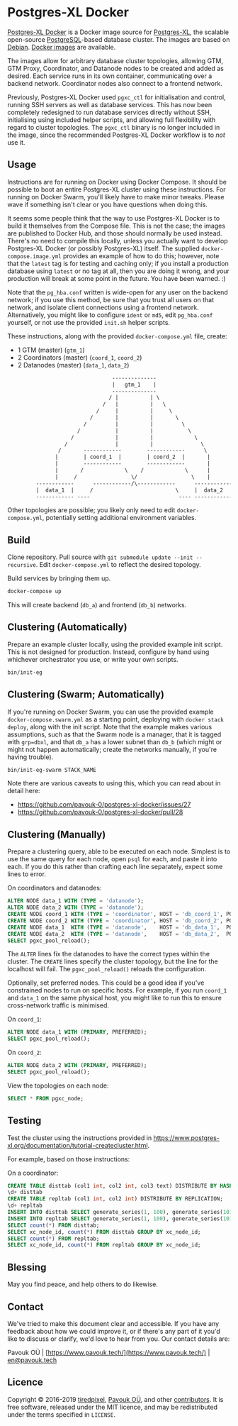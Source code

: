 # Postgres-XL Docker

[Postgres-XL Docker](https://github.com/pavouk-0/postgres-xl-docker) is a Docker image source for [Postgres-XL](https://www.postgres-xl.org/), the scalable open-source [PostgreSQL](https://www.postgresql.org/)-based database cluster. The images are based on [Debian](https://www.debian.org/). [Docker images](https://hub.docker.com/r/pavouk0/postgres-xl) are available.

The images allow for arbitrary database cluster topologies, allowing GTM, GTM Proxy, Coordinator, and Datanode nodes to be created and added as desired. Each service runs in its own container, communicating over a backend network. Coordinator nodes also connect to a frontend network.

Previously, Postgres-XL Docker used `pgxc_ctl` for initialisation and control, running SSH servers as well as database services. This has now been completely redesigned to run database services directly without SSH, initialising using included helper scripts, and allowing full flexibility with regard to cluster topologies. The `pgxc_ctl` binary is no longer included in the image, since the recommended Postgres-XL Docker workflow is to *not* use it.

## Usage

Instructions are for running on Docker using Docker Compose. It should be possible to boot an entire Postgres-XL cluster using these instructions. For running on Docker Swarm, you'll likely have to make minor tweaks. Please wave if something isn't clear or you have questions when doing this.

It seems some people think that the way to use Postgres-XL Docker is to build it themselves from the Compose file. This is not the case; the images are published to Docker Hub, and those should normally be used instead. There's no need to compile this locally, unless you actually want to develop Postgres-XL Docker (or possibly Postgres-XL) itself. The supplied `docker-compose.image.yml` provides an example of how to do this; however, note that the `latest` tag is for testing and caching only; if you install a production database using `latest` or no tag at all, then you are doing it wrong, and your production will break at some point in the future. You have been warned. :)

Note that the `pg_hba.conf` written is wide-open for any user on the backend network; if you use this method, be sure that you trust all users on that network, and isolate client connections using a frontend network. Alternatively, you might like to configure `ident` or `md5`, edit `pg_hba.conf` yourself, or not use the provided `init.sh` helper scripts.

These instructions, along with the provided `docker-compose.yml` file, create:

- 1 GTM          (master) (`gtm_1`)
- 2 Coordinators (master) (`coord_1`, `coord_2`)
- 2 Datanodes    (master) (`data_1`,  `data_2`)

```txt
                                 --------------
                                 |   gtm_1    |
                                 --------------
                                / |          | \
                              /   |          |   \
                            /     |          |     \
                          /       |          |       \
                        /         |          |         \
                      /           |          |           \
                    /             |          |             \
                  /               |          |               \
                /       ------------        ------------      \
               |        | coord_1  |        | coord_2  |       |
               |        ------------        ------------       |
               |       /             \    /             \      |
               |     /                 \/                 \    |
         ------------      ------------/\------------      ------------
         |  data_1  |     /                          \     |  data_2  |
         ------------ ----                            ---- ------------
```

Other topologies are possible; you likely only need to edit `docker-compose.yml`, potentially setting additional environment variables.

## Build

Clone repository.
Pull source with `git submodule update --init --recursive`.
Edit `docker-compose.yml` to reflect the desired topology.

Build services by bringing them up.

```sh
docker-compose up
```

This will create backend (`db_a`) and frontend (`db_b`) networks.

## Clustering (Automatically)

Prepare an example cluster locally, using the provided example init script. This is not designed for production. Instead, configure by hand using whichever orchestrator you use, or write your own scripts.

```sh
bin/init-eg
```

## Clustering (Swarm; Automatically)

If you're running on Docker Swarm, you can use the provided example `docker-compose.swarm.yml` as a starting point, deploying with `docker stack deploy`, along with the init script. Note that the example makes various assumptions, such as that the Swarm node is a manager, that it is tagged with `grp=dbxl`, and that `db_a` has a lower subnet than `db_b` (which might or might not happen automatically; create the networks manually, if you're having trouble).

```sh
bin/init-eg-swarm STACK_NAME
```

Note there are various caveats to using this, which you can read about in detail here:

- https://github.com/pavouk-0/postgres-xl-docker/issues/27
- https://github.com/pavouk-0/postgres-xl-docker/pull/28

## Clustering (Manually)

Prepare a clustering query, able to be executed on each node. Simplest is to use the same query for each node, open `psql` for each, and paste it into each. If you do this rather than crafting each line separately, expect some lines to error.

On coordinators and datanodes:

```sql
ALTER NODE data_1 WITH (TYPE = 'datanode');
ALTER NODE data_2 WITH (TYPE = 'datanode');
CREATE NODE coord_1 WITH (TYPE = 'coordinator', HOST = 'db_coord_1', PORT = 5432);
CREATE NODE coord_2 WITH (TYPE = 'coordinator', HOST = 'db_coord_2', PORT = 5432);
CREATE NODE data_1  WITH (TYPE = 'datanode',    HOST = 'db_data_1',  PORT = 5432);
CREATE NODE data_2  WITH (TYPE = 'datanode',    HOST = 'db_data_2',  PORT = 5432);
SELECT pgxc_pool_reload();
```

The `ALTER` lines fix the datanodes to have the correct types within the cluster. The `CREATE` lines specify the cluster topology, but the line for the localhost will fail. The `pgxc_pool_reload()` reloads the configuration.

Optionally, set preferred nodes. This could be a good idea if you've constrained nodes to run on specific hosts. For example, if you run `coord_1` and `data_1` on the same physical host, you might like to run this to ensure cross-network traffic is minimised.

On `coord_1`:

```sql
ALTER NODE data_1 WITH (PRIMARY, PREFERRED);
SELECT pgxc_pool_reload();
```

On `coord_2`:

```sql
ALTER NODE data_2 WITH (PRIMARY, PREFERRED);
SELECT pgxc_pool_reload();
```

View the topologies on each node:

```sql
SELECT * FROM pgxc_node;
```

## Testing

Test the cluster using the instructions provided in
<https://www.postgres-xl.org/documentation/tutorial-createcluster.html>.

For example, based on those instructions:

On a coordinator:

```sql
CREATE TABLE disttab (col1 int, col2 int, col3 text) DISTRIBUTE BY HASH(col1);
\d+ disttab
CREATE TABLE repltab (col1 int, col2 int) DISTRIBUTE BY REPLICATION;
\d+ repltab
INSERT INTO disttab SELECT generate_series(1, 100), generate_series(101, 200), 'foo';
INSERT INTO repltab SELECT generate_series(1, 100), generate_series(101, 200);
SELECT count(*) FROM disttab;
SELECT xc_node_id, count(*) FROM disttab GROUP BY xc_node_id;
SELECT count(*) FROM repltab;
SELECT xc_node_id, count(*) FROM repltab GROUP BY xc_node_id;
```

## Blessing

May you find peace, and help others to do likewise.

## Contact

We've tried to make this document clear and accessible. If you have any feedback about how we could improve it, or if there's any part of it you'd like to discuss or clarify, we'd love to hear from you. Our contact details are:

Pavouk OÜ | [https://www.pavouk.tech/](https://www.pavouk.tech/) | [en@pavouk.tech](mailto:en@pavouk.tech)

## Licence

Copyright © 2016-2019
[tiredpixel](https://www.tiredpixel.com/),
[Pavouk OÜ](https://www.pavouk.tech/),
and other [contributors](https://github.com/pavouk-0/postgres-xl-docker/graphs/contributors).
It is free software, released under the MIT licence, and may be redistributed under the terms specified in `LICENSE`.
